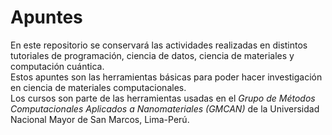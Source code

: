 # Apuntes
En este repositorio se conservará las actividades realizadas en distintos tutoriales de programación, ciencia de datos, ciencia de materiales y computación cuántica. <br>
Estos apuntes son las herramientas básicas para poder hacer investigación en ciencia de materiales computacionales. <br>
Los cursos son parte de las herramientas usadas en el *Grupo de Métodos Computacionales Aplicados a Nanomateriales (GMCAN)* de la Universidad Nacional Mayor de San Marcos, Lima-Perú. <br>